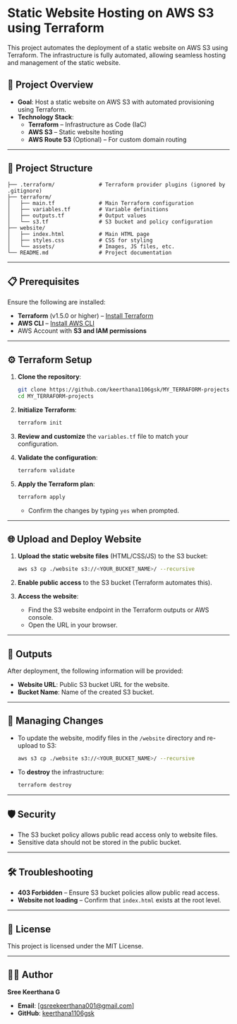 # Static Website Hosting on AWS S3 using Terraform  

This project automates the deployment of a static website on AWS S3 using Terraform. The infrastructure is fully automated, allowing seamless hosting and management of the static website.

## 🚀 Project Overview  
- **Goal**: Host a static website on AWS S3 with automated provisioning using Terraform.  
- **Technology Stack**:  
  - **Terraform** – Infrastructure as Code (IaC)  
  - **AWS S3** – Static website hosting  
  - **AWS Route 53** (Optional) – For custom domain routing  

---

## 📂 Project Structure  
```
├── .terraform/              # Terraform provider plugins (ignored by .gitignore)  
├── terraform/  
│   ├── main.tf              # Main Terraform configuration  
│   ├── variables.tf         # Variable definitions  
│   ├── outputs.tf           # Output values  
│   └── s3.tf                # S3 bucket and policy configuration  
├── website/  
│   ├── index.html           # Main HTML page  
│   ├── styles.css           # CSS for styling  
│   └── assets/              # Images, JS files, etc.  
└── README.md                # Project documentation  
```

---

## 📋 Prerequisites  
Ensure the following are installed:  
- **Terraform** (v1.5.0 or higher) – [Install Terraform](https://developer.hashicorp.com/terraform/downloads)  
- **AWS CLI** – [Install AWS CLI](https://docs.aws.amazon.com/cli/latest/userguide/install-cliv2.html)  
- AWS Account with **S3 and IAM permissions**  

---

## ⚙️ Terraform Setup  
1. **Clone the repository**:  
   ```bash
   git clone https://github.com/keerthana1106gsk/MY_TERRAFORM-projects.git
   cd MY_TERRAFORM-projects
   ```  

2. **Initialize Terraform**:  
   ```bash
   terraform init
   ```  

3. **Review and customize** the `variables.tf` file to match your configuration.  

4. **Validate the configuration**:  
   ```bash
   terraform validate
   ```  

5. **Apply the Terraform plan**:  
   ```bash
   terraform apply
   ```  
   - Confirm the changes by typing `yes` when prompted.  

---

## 🌐 Upload and Deploy Website  
1. **Upload the static website files** (HTML/CSS/JS) to the S3 bucket:  
   ```bash
   aws s3 cp ./website s3://<YOUR_BUCKET_NAME>/ --recursive
   ```  

2. **Enable public access** to the S3 bucket (Terraform automates this).  

3. **Access the website**:  
   - Find the S3 website endpoint in the Terraform outputs or AWS console.  
   - Open the URL in your browser.  

---

## 🎯 Outputs  
After deployment, the following information will be provided:  
- **Website URL**: Public S3 bucket URL for the website.  
- **Bucket Name**: Name of the created S3 bucket.  

---

## 🔄 Managing Changes  
- To update the website, modify files in the `/website` directory and re-upload to S3:  
   ```bash
   aws s3 cp ./website s3://<YOUR_BUCKET_NAME>/ --recursive
   ```  
- To **destroy** the infrastructure:  
   ```bash
   terraform destroy
   ```  

---

## 🛡️ Security  
- The S3 bucket policy allows public read access only to website files.  
- Sensitive data should not be stored in the public bucket.  

---

## 🛠️ Troubleshooting  
- **403 Forbidden** – Ensure S3 bucket policies allow public read access.  
- **Website not loading** – Confirm that `index.html` exists at the root level.  

---

## 📄 License  
This project is licensed under the MIT License.  

---

## 👩‍💻 Author  
**Sree Keerthana G**  
- **Email**: [gsreekeerthana001@gmail.com]  
- **GitHub**: [keerthana1106gsk](https://github.com/keerthana1106gsk)  
